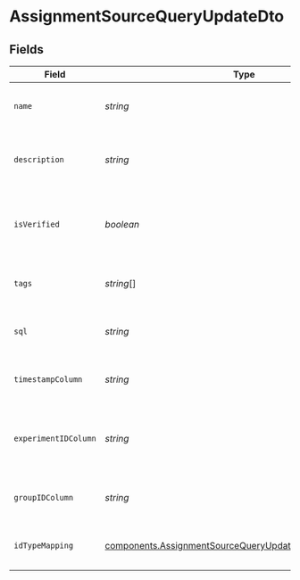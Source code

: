 # AssignmentSourceQueryUpdateDto


## Fields

| Field                                                                                                                              | Type                                                                                                                               | Required                                                                                                                           | Description                                                                                                                        |
| ---------------------------------------------------------------------------------------------------------------------------------- | ---------------------------------------------------------------------------------------------------------------------------------- | ---------------------------------------------------------------------------------------------------------------------------------- | ---------------------------------------------------------------------------------------------------------------------------------- |
| `name`                                                                                                                             | *string*                                                                                                                           | :heavy_minus_sign:                                                                                                                 | Optional new name for the assignment source.                                                                                       |
| `description`                                                                                                                      | *string*                                                                                                                           | :heavy_minus_sign:                                                                                                                 | Optional updated context for the assignment source.                                                                                |
| `isVerified`                                                                                                                       | *boolean*                                                                                                                          | :heavy_minus_sign:                                                                                                                 | Marks the assignment source as verified for internal trustworthiness.                                                              |
| `tags`                                                                                                                             | *string*[]                                                                                                                         | :heavy_minus_sign:                                                                                                                 | Optional updated tags for categorization.                                                                                          |
| `sql`                                                                                                                              | *string*                                                                                                                           | :heavy_check_mark:                                                                                                                 | SQL query defining the data source for assignments.                                                                                |
| `timestampColumn`                                                                                                                  | *string*                                                                                                                           | :heavy_check_mark:                                                                                                                 | Column name representing the timestamp of assignments.                                                                             |
| `experimentIDColumn`                                                                                                               | *string*                                                                                                                           | :heavy_check_mark:                                                                                                                 | Column name for the experiment ID associated with the assignments.                                                                 |
| `groupIDColumn`                                                                                                                    | *string*                                                                                                                           | :heavy_check_mark:                                                                                                                 | Column name for the group ID linked to the assignments.                                                                            |
| `idTypeMapping`                                                                                                                    | [components.AssignmentSourceQueryUpdateDtoIdTypeMapping](../../models/components/assignmentsourcequeryupdatedtoidtypemapping.md)[] | :heavy_check_mark:                                                                                                                 | Mappings of Statsig units to their respective columns.                                                                             |
